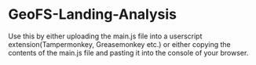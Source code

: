 # GeoFS-Landing-Analysis
Use this by either uploading the main.js file into a userscript extension(Tampermonkey, Greasemonkey etc.) or either copying the contents of the main.js file and pasting it into the console of your browser.
